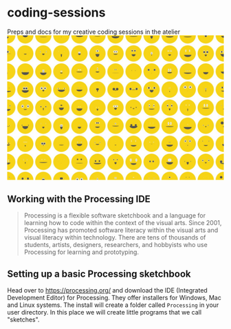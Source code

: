 # coding-sessions
Preps and docs for my creative coding sessions in the atelier
![session](smiles.jpg)

## Working with the Processing IDE
> Processing is a flexible software sketchbook and a language for learning how to code within the context of the visual arts. Since 2001, Processing has promoted software literacy within the visual arts and visual literacy within technology. There are tens of thousands of students, artists, designers, researchers, and hobbyists who use Processing for learning and prototyping.

## Setting up a basic Processing sketchbook
Head over to https://processing.org/ and download the IDE (Integrated Development Editor) for Processing. They offer installers for Windows, Mac and Linux systems. The install will create a folder called ``Processing`` in your user directory. In this place we will create little programs that we call "sketches".